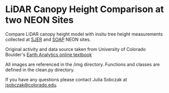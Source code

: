 # LiDAR Canopy Height Comparison at two NEON Sites

Compare LiDAR canopy height model with insitu tree height measurements collected at [SJER](https://www.neonscience.org/field-sites/sjer) and [SOAP](https://www.neonscience.org/field-sites/soap) NEON sites.

Original activity and data source taken from University of Colorado Boulder's [Earth Analytics online textbook](https://www.earthdatascience.org/courses/use-data-open-source-python/spatial-data-applications/lidar-remote-sensing-uncertainty/summarize-and-compare-lidar-insitu-tree-height/)

All images are referenced in the /img directory.
Functions and classes are defined in the clean.py directory.

If you have any questions please contact Julia Sobczak at jsobczak@colorado.edu.
